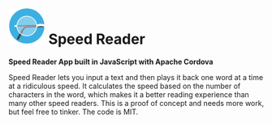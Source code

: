 # ![Speed Reader Logo](res/hdpi.png) Speed Reader

**Speed Reader App built in JavaScript with Apache Cordova**

Speed Reader lets you input a text and then plays it back one word at a time at a ridiculous speed. It calculates the speed based on the number of characters in the word, which makes it a better reading experience than many other speed readers. This is a proof of concept and needs more work, but feel free to tinker. The code is MIT.

